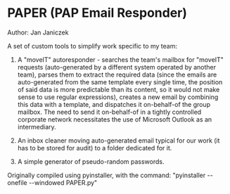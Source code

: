 # PAPER (PAP Email Responder)
Author: Jan Janiczek

A set of custom tools to simplify work specific to my team:

1. A "moveIT" autoresponder - searches the team's mailbox for "moveIT" requests (auto-generated by a different system operated by another team), parses them to extract the required data (since the emails are auto-generated from the same template every single time, the position of said data is more predictable than its content, so it would not make sense to use regular expressions), creates a new email by combining this data with a template, and dispatches it on-behalf-of the group mailbox. The need to send it on-behalf-of in a tightly controlled corporate network necessitates the use of Microsoft Outlook as an intermediary.

2. An inbox cleaner moving auto-generated email typical for our work (it has to be stored for audit) to a folder dedicated for it.

3. A simple generator of pseudo-random passwords.

Originally compiled using pyinstaller, with the command: "pyinstaller --onefile --windowed PAPER.py"
